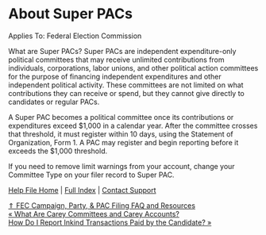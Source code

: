  About Super PACs
==========

Applies To: Federal Election Commission

What are Super PACs? Super PACs are independent expenditure-only political committees that may receive unlimited contributions from individuals, corporations, labor unions, and other political action committees for the purpose of financing independent expenditures and other independent political activity. These committees are not limited on what contributions they can receive or spend, but they cannot give directly to candidates or regular PACs.

A Super PAC becomes a political committee once its contributions or expenditures exceed $1,000 in a calendar year. After the committee crosses that threshold, it must register within 10 days, using the Statement of Organization, Form 1. A PAC may register and begin reporting before it exceeds the $1,000 threshold.

If you need to remove limit warnings from your account, change your Committee Type on your filer record to Super PAC.

[Help File Home](/help/) | [Full Index](/Help-File-Directory/) | [Contact Support](mailto:support@ISPolitical.com)

[⇑ FEC Campaign, Party, & PAC Filing FAQ and Resources](/FEC-Campaign-Party-PAC-Filing-FAQ-and-Resources)  
[« What Are Carey Committees and Carey Accounts?](/What-Are-Carey-Committees-and-Carey-Accounts)  
[How Do I Report Inkind Transactions Paid by the Candidate? »](/How-Do-I-Report-Inkind-Transactions-Paid-by-the-Candidate)